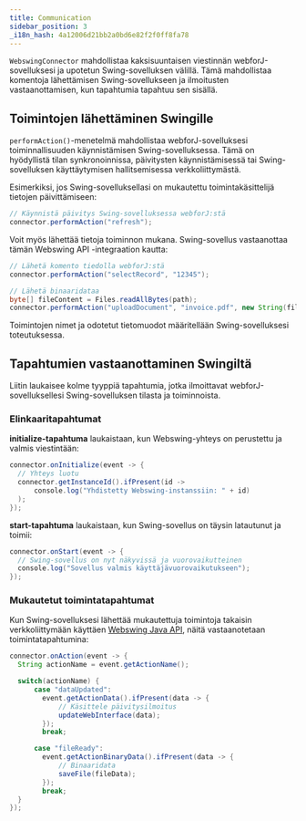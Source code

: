 ```yaml
---
title: Communication
sidebar_position: 3
_i18n_hash: 4a12006d21bb2a0bd6e82f2f0ff8fa78
---
```

`WebswingConnector` mahdollistaa kaksisuuntaisen viestinnän webforJ-sovelluksesi ja upotetun Swing-sovelluksen välillä. Tämä mahdollistaa komentoja lähettämisen Swing-sovellukseen ja ilmoitusten vastaanottamisen, kun tapahtumia tapahtuu sen sisällä.

## Toimintojen lähettäminen Swingille

`performAction()`-menetelmä mahdollistaa webforJ-sovelluksesi toiminnallisuuden käynnistämisen Swing-sovelluksessa. Tämä on hyödyllistä tilan synkronoinnissa, päivitysten käynnistämisessä tai Swing-sovelluksen käyttäytymisen hallitsemisessa verkkoliittymästä.

Esimerkiksi, jos Swing-sovelluksellasi on mukautettu toimintakäsittelijä tietojen päivittämiseen:

```java
// Käynnistä päivitys Swing-sovelluksessa webforJ:stä
connector.performAction("refresh");
```

Voit myös lähettää tietoja toiminnon mukana. Swing-sovellus vastaanottaa tämän Webswing API -integraation kautta:

```java
// Lähetä komento tiedolla webforJ:stä
connector.performAction("selectRecord", "12345");

// Lähetä binaaridataa
byte[] fileContent = Files.readAllBytes(path);
connector.performAction("uploadDocument", "invoice.pdf", new String(fileContent));
```

Toimintojen nimet ja odotetut tietomuodot määritellään Swing-sovelluksesi toteutuksessa.

## Tapahtumien vastaanottaminen Swingiltä

Liitin laukaisee kolme tyyppiä tapahtumia, jotka ilmoittavat webforJ-sovelluksellesi Swing-sovelluksen tilasta ja toiminnoista.

### Elinkaaritapahtumat

**initialize-tapahtuma** laukaistaan, kun Webswing-yhteys on perustettu ja valmis viestintään:

```java
connector.onInitialize(event -> {
  // Yhteys luotu
  connector.getInstanceId().ifPresent(id ->
      console.log("Yhdistetty Webswing-instanssiin: " + id)
  );
});
```

**start-tapahtuma** laukaistaan, kun Swing-sovellus on täysin latautunut ja toimii:

```java
connector.onStart(event -> {
  // Swing-sovellus on nyt näkyvissä ja vuorovaikutteinen
  console.log("Sovellus valmis käyttäjävuorovaikutukseen");
});
```

### Mukautetut toimintatapahtumat

Kun Swing-sovelluksesi lähettää mukautettuja toimintoja takaisin verkkoliittymään käyttäen [Webswing Java API](https://www.webswing.org/docs/25.1/integrate/api), näitä vastaanotetaan toimintatapahtumina:

```java
connector.onAction(event -> {
  String actionName = event.getActionName();

  switch(actionName) {
      case "dataUpdated":
        event.getActionData().ifPresent(data -> {
            // Käsittele päivitysilmoitus
            updateWebInterface(data);
        });
        break;

      case "fileReady":
        event.getActionBinaryData().ifPresent(data -> {
            // Binaaridata
            saveFile(fileData);
        });
        break;
  }
});
```
